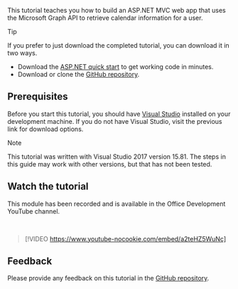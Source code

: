 <!-- markdownlint-disable MD002 MD041 -->

This tutorial teaches you how to build an ASP.NET MVC web app that uses the Microsoft Graph API to retrieve calendar information for a user.

> [!TIP]
> If you prefer to just download the completed tutorial, you can download it in two ways.
>
> - Download the [ASP.NET quick start](https://developer.microsoft.com/graph/quick-start?platform=option-dotnet) to get working code in minutes.
> - Download or clone the [GitHub repository](https://github.com/microsoftgraph/msgraph-training-aspnetmvcapp).

## Prerequisites

Before you start this tutorial, you should have [Visual Studio](https://visualstudio.microsoft.com/vs/) installed on your development machine. If you do not have Visual Studio, visit the previous link for download options.

> [!NOTE]
> This tutorial was written with Visual Studio 2017 version 15.81. The steps in this guide may work with other versions, but that has not been tested.

## Watch the tutorial

This module has been recorded and is available in the Office Development YouTube channel.

<!-- markdownlint-disable MD033 MD034 -->
<br/>

> [!VIDEO https://www.youtube-nocookie.com/embed/a2teHZ5WuNc]
<!-- markdownlint-enable MD033 MD034 -->

## Feedback

Please provide any feedback on this tutorial in the [GitHub repository](https://github.com/microsoftgraph/msgraph-training-aspnetmvcapp).
